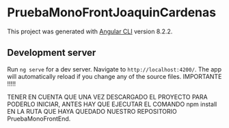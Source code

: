 # PruebaMonoFrontJoaquinCardenas

This project was generated with [Angular CLI](https://github.com/angular/angular-cli) version 8.2.2.

## Development server

Run `ng serve` for a dev server. Navigate to `http://localhost:4200/`. The app will automatically reload if you change any of the source files.
IMPORTANTE !!!!!

TENER EN CUENTA QUE UNA VEZ DESCARGADO EL PROYECTO PARA PODERLO INICIAR, ANTES HAY QUE EJECUTAR EL COMANDO npm install EN LA RUTA QUE HAYA QUEDADO NUESTRO REPOSITORIO PruebaMonoFrontEnd.

